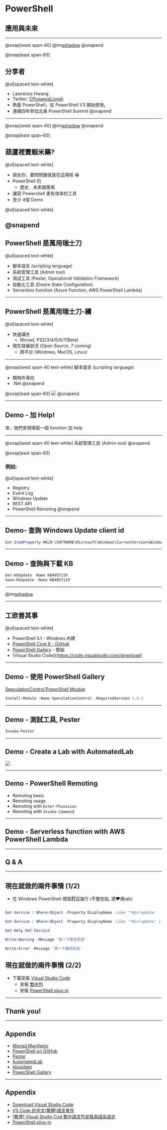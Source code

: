 # PowerShell

## 應用與未來

---
@snap[west span-40]
@img[shadow](assets/img/lawrence.jpg)
@snapend

@snap[east span-60]
## 分享者
@ul[spaced text-white]
- Lawrence Hwang
- Twitter: [CPoweredLion@](https://twitter.com/CPoweredLion)
- 熱愛 PowerShell，從 PowerShell V3 開始使用。
- 連續四年參加北美 PowerShell Summit
@snapend
---
@snap[west span-40]
@img[shadow](assets/img/success.jpg)
@snapend

@snap[east span-60]
## 葫蘆裡賣蝦米藥?
@ul[spaced text-white]
- 朋友你，要問問題就是在這場啦 😁
- PowerShell 的
  - 歷史、未來跟應用
- 讓寫 Powershell 更有效率的工具
- 至少 4個 Demo

@ul[spaced text-white]

@snapend
---
## PowerShell 是萬用瑞士刀
@ul[spaced text-white]
- 腳本語言 (scripting language)
- 系統管理工具 (Admin tool)
- 測試工具 (Pester, Operational Validation Framework)
- 自動化工具 (Desire State Configuration)
- Serverless function (Azure Function, AWS PowerShell Lambda)

---
## PowerShell 是萬用瑞士刀-續
@ul[spaced text-white]
- 快速講古
  - Monad, PS2/3/4/5/6/7(Beta)
- 現在發展狀況 (Open Source, 7 coming)
  - 跨平台 (Windows, MacOS, Linux)

---
@snap[west span-40 text-white]
腳本語言 (scripting language)
- 類物件導向
- .Net
@snapend

@snap[east span-60]
![](assets/img/Get-LoggOnUser.png)
@snapend

---

## Demo - 加 Help!

來，我們來現場幫一個 function 加 help

---
@snap[west span-40 text-white]
系統管理工具 (Admin tool)
@snapend

@snap[east span-60]
### 例如:

@ul[spaced text-white]
- Registry
- Event Log
- Windows Update
- REST API
- PowerShell Remoting
@snapend

---
## Demo- 查詢 Windows Update client id

```powershell
Get-ItemProperty HKLM:\SOFTWARE\Microsoft\Windows\CurrentVersion\WindowsUpdate\
```
---
## Demo - 查詢與下載 KB


```powershell
Get-KbUpdate -Name KB4057119
Save-KbUpdate -Name KB4057119
```

---
@img[shadow](assets/img/whereisitsold.jpg)

---
## 工欲善其事

@ul[spaced text-white]
- PowerShell 5.1 - Windows 內建
- [PowerShell Core 6 - GitHub](https://github.com/PowerShell/PowerShell)
- [PowerShell Gallery](https://www.powershellgallery.com/) - 模組
- [Visual Studio Code]((https://code.visualstudio.com/download)

---
## Demo - 使用 PowerShell Gallery

[SpeculationControl PowerShell Module](https://www.powershellgallery.com/packages/SpeculationControl/1.0.3)

```powershell
Install-Module -Name SpeculationControl -RequiredVersion 1.0.3
```

---

## Demo - 測試工具, Pester

```powershell
Invoke-Pester
```

---
## Demo - Create a Lab with AutomatedLab
![](assets/img/AutomatedLab.PNG)

---
## Demo - PowerShell Remoting

- Remoting basic
- Remoting usage
- Remoting with `Enter-PSsession`
- Remoting with `Invoke-Command`

---
## Demo - Serverless function with AWS PowerShell Lambda

---
## Q & A

---
## 現在就做的兩件事情 (1/2)

- 在 Windows PowerShell 裡面**打**這幾行 (不要剪貼, 請❤用tab)

```powershell

Get-Service | Where-Object -Property DisplayName -Like '*Win*update'

Get-Service | Where-Object -Property DisplayName -Like '*Win*update' | Get-Member

Get-Help Get-Service

Write-Warning -Message '測一下警告訊息'

Write-Error -Message '測一下錯誤訊息'
```
## 現在就做的兩件事情 (2/2)

- 下載安裝 [Visual Studio Code](https://code.visualstudio.com/download)
   - 安裝 [繁中包](https://marketplace.visualstudio.com/items?itemName=MS-CEINTL.vscode-language-pack-zh-hant)
   - 安裝 [PowerShell plug-in](https://marketplace.visualstudio.com/items?itemName=ms-vscode.PowerShell)
---

## Thank you!

---
## Appendix

- [Monad Manifesto](https://www.jsnover.com/Docs/MonadManifesto.pdf)
- [PowerShell on GitHub](https://github.com/powershell/powershell)
- [Pester](https://github.com/pester/Pester)
- [AutematedLab](https://github.com/AutomatedLab/AutomatedLab)
- [kbupdate](https://github.com/potatoqualitee/kbupdate)
- [PowerShell Gallery](https://www.powershellgallery.com/)

---
## Appendix

- [Download Visual Studio Code](https://code.visualstudio.com/download)
- [VS Code 的中文(繁體)語言套件](https://marketplace.visualstudio.com/items?itemName=MS-CEINTL.vscode-language-pack-zh-hant)
- [[教學] Visual Studio Cod 繁中語言包安裝與語系設定](https://www.minwt.com/webdesign-dev/html/21217.html)
- [PowerShell plug-in](https://marketplace.visualstudio.com/items?itemName=ms-vscode.PowerShell)
